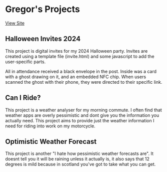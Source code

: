 # Gregor's Projects
[View Site](https://gregorh98.github.io/)

## Halloween Invites 2024

This project is digital invites for my 2024 Halloween party.
Invites are created using a template file (invite.html) and some javascript to add the
user-specific parts.

All in attendance received a black envelope in the post. Inside was a card with a ghost drawing on it, and an embedded
NFC chip. When users scanned the ghost with their phone, they were directed to their specific link.

## Can I Ride?
This project is a weather analyser for my morning commute. I often find that weather apps are overly pessimistic and dont give you the information you actually need.
This project aims to provide just the weather information I need for riding into work on my motorcycle.

## Optimistic Weather Forecast
This project is another "I hate how pessimistic weather forecasts are". It doesnt tell you it will be raining unless it actually is, it also says that 12 degrees is mild because in scotland you've got to take what you can get.
